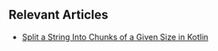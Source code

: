 ## Relevant Articles
- [Split a String Into Chunks of a Given Size in Kotlin](https://www.baeldung.com/kotlin/string-chunking)
